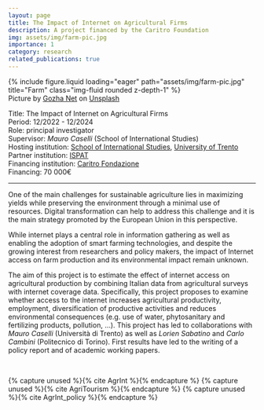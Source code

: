 ```yaml
---
layout: page
title: The Impact of Internet on Agricultural Firms
description: A project financed by the Caritro Foundation
img: assets/img/farm-pic.jpg
importance: 1
category: research
related_publications: true
---
```


<div class="row">
    <div class="col-sm mt-3 mt-md-0">
        {% include figure.liquid loading="eager" path="assets/img/farm-pic.jpg" title="Farm" class="img-fluid rounded z-depth-1" %}
    </div>
</div>
<div class="caption">
    Picture by <a href="https://unsplash.com/fr/@gozhanet">Gozha Net</a> on <a href="https://unsplash.com/fr">Unsplash</a>
</div>


Title: The Impact of Internet on Agricultural Firms<br>
Period: 12/2022 - 12/2024<br>
Role: principal investigator<br>
Supervisor: *Mauro Caselli* (School of International Studies)<br>
Hosting institution: [School of International Studies](https://www.sis.unitn.it/), [University of Trento](https://www.unitn.it/en)<br>
Partner institution: [ISPAT](http://www.statistica.provincia.tn.it/)<br>
Financing institution: [Caritro Fondazione](https://www.fondazionecaritro.it/)<br>
Financing: 70 000€<br>

---

One of the main challenges for sustainable agriculture lies in maximizing yields while preserving the environment through a minimal use of resources. Digital transformation can help to address this challenge and it is the main strategy promoted by the European Union in this perspective.

While internet plays a central role in information gathering as well as enabling the adoption of smart farming technologies, and despite the growing interest from researchers and policy makers, the impact of Internet access on farm production and its environmental impact remain unknown. 

The aim of this project is to estimate the effect of internet access on agricultural production by combining Italian data from agricultural surveys with internet coverage data. Specifically, this project proposes to examine whether access to the internet increases agricultural productivity, employment, diversification of productive activities and reduces environmental consequences (e.g. use of water, phytosanitary and fertilizing products, pollution, ...). This project has led to collaborations with *Mauro Caselli* (Università di Trento) as well as *Lorien Sabatino* and *Carlo Cambini* (Politecnico di Torino). First results have led to the writing of a policy report and of academic working papers.

<br>

{% capture unused %}{% cite AgrInt %}{% endcapture %}
{% capture unused %}{% cite AgriTourism %}{% endcapture %}
{% capture unused %}{% cite AgrInt_policy %}{% endcapture %}
